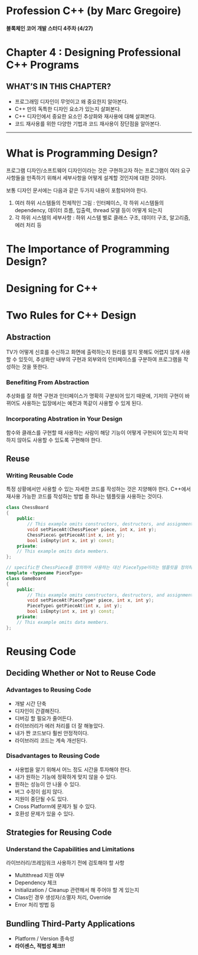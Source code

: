 # Profession C++ (by Marc Gregoire)

#### 블록체인 코어 개발 스터디 4주차 (4/27)


# Chapter 4 : Designing Professional C++ Programs

## WHAT’S IN THIS CHAPTER?
- 프로그래밍 디자인이 무엇이고 왜 중요한지 알아본다.
- C++ 만의 독특한 디자인 요소가 있는지 살펴본다.
- C++ 디자인에서 중요한 요소인 추상화와 재사용에 대해 살펴본다.
- 코드 재사용를 위한 다양한 기법과 코드 재사용이 장단점을 알아본다.

---

# What is Programming Design?
프로그램 디자인/소프트웨어 디자인이라는 것은 구현하고자 하는 프로그램이 여러 요구사항들을 만족하기 위해서 세부사항을 어떻게 설계할 것인지에 대한 것이다.  

보통 디자인 문서에는 다음과 같은 두가지 내용이 포함되어야 한다.
1. 여러 하위 시스템들의 전체적인 그림 : 인터페이스, 각 하위 시스템들의 dependency, 데이터 흐름, 입출력, thread 모델 등이 어떻게 되는지
2. 각 하위 시스템의 세부사항 : 하위 시스템 별로 클래스 구조, 데이터 구조, 알고리즘, 에러 처리 등

# The Importance of Programming Design?

# Designing for C++
# Two Rules for C++ Design
## Abstraction
TV가 어떻게 신호를 수신하고 화면에 출력하는지 원리를 알지 못해도 어렵지 않게 사용할 수 있듯이, 추상화란 내부의 구현과 외부와의 인터페이스를 구분하여 프로그램을 작성하는 것을 뜻한다. 

### Benefiting From Abstraction
추상화를 잘 하면 구현과 인터페이스가 명확히 구분되어 있기 때문에, 기저의 구현이 바뀌어도 사용하는 입장에서는 예전과 똑같이 사용할 수 있게 된다.

### Incorporating Abstration in Your Design
함수와 클래스를 구현할 때 사용하는 사람이 해당 기능이 어떻게 구현되어 있는지 파악하지 않아도 사용할 수 있도록 구현해야 한다. 

## Reuse
### Writing Reusable Code
특정 상황에서만 사용할 수 있는 자세한 코드를 작성하는 것은 지양해야 한다. C++에서 재사용 가능한 코드를 작성하는 방법 중 하나는 템플릿을 사용하는 것이다. 

~~~C++
class ChessBoard
{
    public:
        // This example omits constructors, destructors, and assignment operator.
        void setPieceAt(ChessPiece* piece, int x, int y);
        ChessPiece& getPieceAt(int x, int y);
        bool isEmpty(int x, int y) const;
    private:
    // This example omits data members.
};

// specific한 ChessPiece를 정의하여 사용하는 대신 PieceType이라는 템플릿을 정의하여 타입을 바꿀 수 있도록 유연하게 정의한다.
template <typename PieceType>
class GameBoard
{
    public:
        // This example omits constructors, destructors, and assignment operator.
        void setPieceAt(PieceType* piece, int x, int y);
        PieceType& getPieceAt(int x, int y);
        bool isEmpty(int x, int y) const;
    private:
    // This example omits data members.
};
~~~

# Reusing Code
## Deciding Whether or Not to Reuse Code
### Advantages to Reusing Code
- 개발 시간 단축
- 디자인이 간결해진다.
- 디버깅 할 필요가 줄어든다.
- 라이브러리가 에러 처리를 더 잘 해놓았다.
- 내가 짠 코드보다 훨씬 안정적이다.
- 라이브러리 코드는 계속 개선된다.

### Disadvantages to Reusing Code
- 사용법을 알기 위해서 어느 정도 시간을 투자해야 한다.
- 내가 원하는 기능에 정확하게 맞지 않을 수 있다.
- 원하는 성능이 안 나올 수 있다.
- 버그 수정이 쉽지 않다.
- 지원이 중단될 수도 있다.
- Cross Platform에 문제가 될 수 있다. 
- 호환성 문제가 있을 수 있다.


## Strategies for Reusing Code
### Understand the Capabilities and Limitations
라이브러리/프레임워크 사용하기 전에 검토해야 할 사항
- Multithread 지원 여부
- Dependency 체크
- Initialization / Cleanup 관련해서 해 주어야 할 게 있는지
- Class인 경우 생성자/소멸자 처리, Override
- Error 처리 방법 등

## Bundling Third-Party Applications
- Platform / Version 종속성
- **라이센스, 적법성 체크!!**


